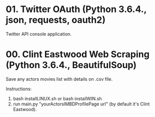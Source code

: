 # 01. Twitter OAuth (Python 3.6.4., json, requests, oauth2)

Twitter API console application.


# 00. Clint Eastwood Web Scraping (Python 3.6.4., BeautifulSoup)

Save any actors movies list with details on .csv file.

Instructions:

1. bash installLINUX.sh or bash installWIN.sh
2. run main.py "yourActorsIMBDProfilePage url" (by default it's Clint Eastwood).

